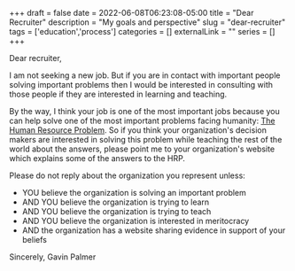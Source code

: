+++ 
draft = false
date = 2022-06-08T06:23:08-05:00
title = "Dear Recruiter"
description = "My goals and perspective"
slug = "dear-recruiter" 
tags = ['education','process']
categories = []
externalLink = ""
series = []
+++

Dear recruiter,

I am not seeking a new job.  But if you are in contact with important people solving important problems then I would be interested in consulting with those people if they are interested in learning and teaching.

By the way, I think your job is one of the most important jobs because you can help solve one of the most important problems facing humanity: [The Human Resource Problem](/posts/human-resource-problem).  So if you think your organization's decision makers are interested in solving this problem while teaching the rest of the world about the answers, please point me to your organization's website which explains some of the answers to the HRP.

Please do not reply about the organization you represent unless:
- YOU believe the organization is solving an important problem
- AND YOU believe the organization is trying to learn
- AND YOU believe the organization is trying to teach
- AND YOU believe the organization is interested in meritocracy
- AND the organization has a website sharing evidence in support of your beliefs

Sincerely,
Gavin Palmer
